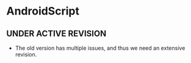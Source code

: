 # AndroidScript

## UNDER ACTIVE REVISION

- The old version has multiple issues, and thus we need an extensive revision.
